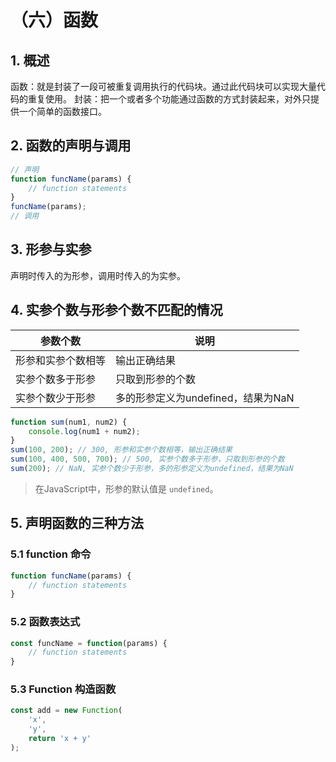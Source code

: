 # （六）函数

## 1. 概述

函数：就是封装了一段可被重复调用执行的代码块。通过此代码块可以实现大量代码的重复使用。
封装：把一个或者多个功能通过函数的方式封装起来，对外只提供一个简单的函数接口。

## 2. 函数的声明与调用

```js
// 声明
function funcName(params) {
    // function statements
}
funcName(params);
// 调用
```

## 3. 形参与实参

声明时传入的为形参，调用时传入的为实参。

## 4. 实参个数与形参个数不匹配的情况

|参数个数|说明|
|-|-|
|形参和实参个数相等|输出正确结果|
|实参个数多于形参|只取到形参的个数|
|实参个数少于形参|多的形参定义为undefined，结果为NaN|

```js
function sum(num1, num2) {
    console.log(num1 + num2);
}
sum(100, 200); // 300, 形参和实参个数相等，输出正确结果
sum(100, 400, 500, 700); // 500, 实参个数多于形参，只取到形参的个数
sum(200); // NaN, 实参个数少于形参，多的形参定义为undefined，结果为NaN
```

> 在JavaScript中，形参的默认值是 `undefined`。

## 5. 声明函数的三种方法

### 5.1 function 命令

```js
function funcName(params) {
    // function statements
}
```

### 5.2 函数表达式

```js
const funcName = function(params) {
    // function statements
}
```

### 5.3 Function 构造函数

```js
const add = new Function(
    'x',
    'y',
    return 'x + y'
);
```